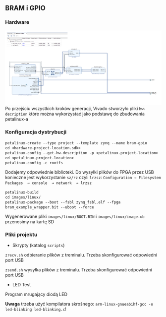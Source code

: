 ## BRAM i GPIO
### Hardware
![alt text](./docs/bram-with-gpio.jpg "BRAM controller z GPIO")
Po przejściu wszystkich kroków generacji, Vivado stworzyło pliki `hw-decription` które można wykorzystać jako podstawę do zbudowania petalinux-a
### Konfiguracja dystrybucji
```
petalinux-create --type project --template zynq --name bram-gpio
cd <hardware-project-location.sdk>
petalinux-config --get-hw-description -p <petalinux-project-location>
cd <petalinux-project-location>
petalinux-config -c rootfs
``` 
Dodajemy odpowiednie biblioteki. Do wysyłki plików do FPGA przez USB konieczne jest wykorzystanie `sz/rz` czyli `lrzsz`: `Configuration → Filesystem Packages  → console  → network  → lrzsz`
``` 
petalinux-build
cd images/linux/
petalinux-package --boot --fsbl zynq_fsbl.elf --fpga bram_example_wrapper.bit --uboot --force
 ```
Wygenerowane pliki `images/linux/BOOT.BIN` i `images/linux/image.ub` przenosimy na kartę SD
### Pliki projektu
- Skrypty (katalog `scripts`)

`zrecv.sh` odbieranie plików z treminalu. Trzeba skonfigurować odpowiedni port USB
 
`zsend.sh` wysyłka plików z treminalu. Trzeba skonfigurować odpowiedni port USB

- LED Test

Program mrugający diodą LED 

**Uwaga** trzeba użyć kompilatora skrośnego: `arm-linux-gnueabihf-gcc -o led-blinking led-blinking.c`!  
